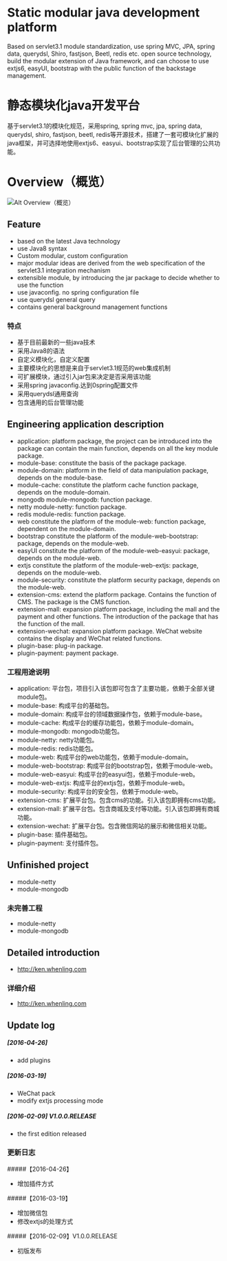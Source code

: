 # Static modular java development platform
Based on servlet3.1 module standardization, use spring MVC, JPA, spring data, querydsl, Shiro, fastjson, Beetl, redis etc. open source technology, build the modular extension of Java framework, and can choose to use extjs6, easyUI, bootstrap with the public function of the backstage management.

# 静态模块化java开发平台
基于servlet3.1的模块化规范，采用spring, spring mvc, jpa, spring data, querydsl, shiro, fastjson, beetl, redis等开源技术，搭建了一套可模块化扩展的java框架，并可选择地使用extjs6、easyui、bootstrap实现了后台管理的公共功能。

# Overview（概览）
![Alt Overview（概览）](http://ken.whenling.com/img/javaplatform/overview.jpg)

## Feature
* based on the latest Java technology
* use Java8 syntax
* Custom modular, custom configuration
* major modular ideas are derived from the web specification of the servlet3.1 integration mechanism
* extensible module, by introducing the jar package to decide whether to use the function
* use javaconfig. no spring configuration file
* use querydsl general query
* contains general background management functions

### 特点
* 基于目前最新的一些java技术
* 采用Java8的语法
* 自定义模块化，自定义配置
* 主要模块化的思想是来自于servlet3.1规范的web集成机制
* 可扩展模块，通过引入jar包来决定是否采用该功能
* 采用spring javaconfig.达到0spring配置文件
* 采用querydsl通用查询
* 包含通用的后台管理功能

## Engineering application description
* application: platform package, the project can be introduced into the package can contain the main function, depends on all the key module package.
* module-base: constitute the basis of the package package.
* module-domain: platform in the field of data manipulation package, depends on the module-base.
* module-cache: constitute the platform cache function package, depends on the module-domain.
* mongodb module-mongodb: function package.
* netty module-netty: function package.
* redis module-redis: function package.
* web constitute the platform of the module-web: function package, dependent on the module-domain.
* bootstrap constitute the platform of the module-web-bootstrap: package, depends on the module-web.
* easyUI constitute the platform of the module-web-easyui: package, depends on the module-web.
* extjs constitute the platform of the module-web-extjs: package, depends on the module-web.
* module-security: constitute the platform security package, depends on the module-web.
* extension-cms: extend the platform package. Contains the function of CMS. The package is the CMS function.
* extension-mall: expansion platform package, including the mall and the payment and other functions. The introduction of the package that has the function of the mall.
* extension-wechat: expansion platform package. WeChat website contains the display and WeChat related functions.
* plugin-base: plug-in package.
* plugin-payment: payment package.

### 工程用途说明
* application: 平台包，项目引入该包即可包含了主要功能，依赖于全部关键module包。
* module-base: 构成平台的基础包。
* module-domain: 构成平台的领域数据操作包，依赖于module-base。
* module-cache: 构成平台的缓存功能包，依赖于module-domain。
* module-mongodb: mongodb功能包。
* module-netty: netty功能包。
* module-redis: redis功能包。
* module-web: 构成平台的web功能包，依赖于module-domain。
* module-web-bootstrap: 构成平台的bootstrap包，依赖于module-web。
* module-web-easyui: 构成平台的easyui包，依赖于module-web。
* module-web-extjs: 构成平台的extjs包，依赖于module-web。
* module-security: 构成平台的安全包，依赖于module-web。
* extension-cms: 扩展平台包。包含cms的功能。引入该包即拥有cms功能。
* extension-mall: 扩展平台包。包含商城及支付等功能。引入该包即拥有商城功能。
* extension-wechat: 扩展平台包。包含微信网站的展示和微信相关功能。
* plugin-base: 插件基础包。
* plugin-payment: 支付插件包。

## Unfinished project
* module-netty
* module-mongodb

### 未完善工程
* module-netty
* module-mongodb

## Detailed introduction
* http://ken.whenling.com

### 详细介绍
* http://ken.whenling.com

## Update log

##### [2016-04-26]
* add plugins

##### [2016-03-19]
* WeChat pack
* modify extjs processing mode

##### [2016-02-09] V1.0.0.RELEASE
* the first edition released

### 更新日志

#####【2016-04-26】
* 增加插件方式

#####【2016-03-19】
* 增加微信包
* 修改extjs的处理方式

#####【2016-02-09】V1.0.0.RELEASE
* 初版发布